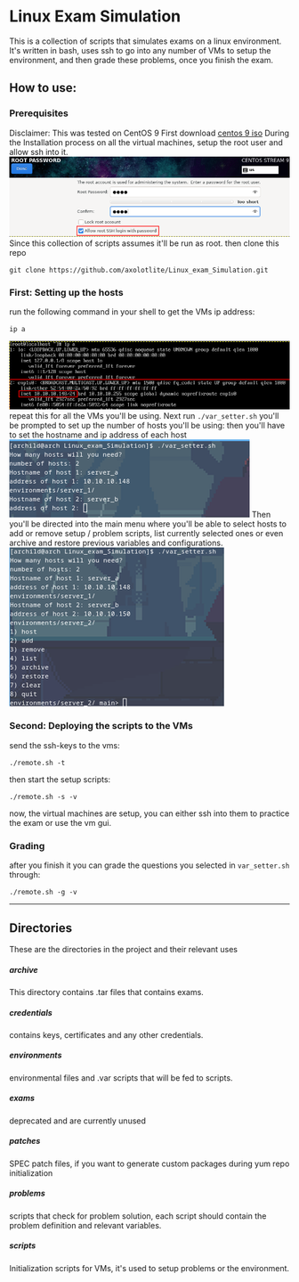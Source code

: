 # Linux Exam Simulation
This is a collection of scripts that simulates exams on a linux environment.
It's written in bash, uses ssh to go into any number of VMs to setup the environment, and then grade these problems, once you finish the exam.
## How to use:
### Prerequisites
Disclaimer: This was tested on CentOS 9
First download [centos 9 iso](https://www.centos.org/download/)
During the Installation process on all the virtual machines, setup the root user and allow ssh into it.
![Root options during redhat iso installation](images/redhat_root.png)
Since this collection of scripts assumes it'll be run as root.
then clone this repo
```
git clone https://github.com/axolotlite/Linux_exam_Simulation.git
```
### First: Setting up the hosts
run the following command in your shell to get the VMs ip address:
```
ip a
```
![Get ip address from within VM](images/get_ip.png)
repeat this for all the VMs you'll be using.
Next run `./var_setter.sh`
you'll be prompted to set up the number of hosts you'll be using:
then you'll have to set the hostname and ip address of each host
![First options in a clean environment without any configured hosts](images/first_host_addition.png)
Then you'll be directed into the main menu where you'll be able to select hosts to add or remove setup / problem scripts, list currently selected ones or even archive and restore previous variables and configurations.
![The simple select UI](images/select_ui.png)

### Second: Deploying the scripts to the VMs
send the ssh-keys to the vms:
```
./remote.sh -t 
```
then start the setup scripts:
```
./remote.sh -s -v
```
now, the virtual machines are setup, you can either ssh into them to practice the exam or use the vm gui.
### Grading
after you finish it you can grade the questions you selected in `var_setter.sh` through:
```
./remote.sh -g -v
```

____

## Directories
These are the directories in the project and their relevant uses
##### archive
This directory contains .tar files that contains exams.
##### credentials
contains keys, certificates and any other credentials.
##### environments
environmental files and .var scripts that will be fed to scripts.
##### exams
deprecated and are currently unused
##### patches
SPEC patch files, if you want to generate custom packages during yum repo initialization
##### problems
scripts that check for problem solution, each script should contain the problem definition and relevant variables.
##### scripts
Initialization scripts for VMs, it's used to setup problems or the environment.
